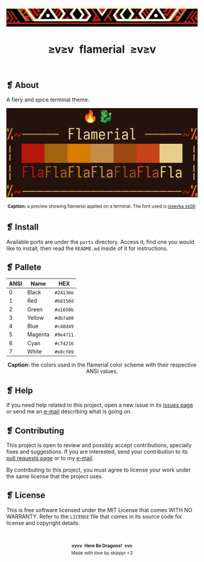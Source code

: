 <p align="center">
    <img alt="" src="assets/ornament.webp" />
</p>
<h1 align="center">≥v≥v&ensp;flamerial&ensp;≥v≥v</h1>
<p align="center">
    <img alt="" src="https://img.shields.io/github/license/skippyr/flamerial?style=plastic&label=%E2%89%A5%20license&labelColor=%2324130e&color=%23b8150d" />
    &nbsp;
    <img alt="" src="https://img.shields.io/github/v/tag/skippyr/flamerial?style=plastic&label=%E2%89%A5%20tag&labelColor=%2324130e&color=%23b8150d" />
    &nbsp;
    <img alt="" src="https://img.shields.io/github/commit-activity/t/skippyr/flamerial?style=plastic&label=%E2%89%A5%20commits&labelColor=%2324130e&color=%23b8150d" />
    &nbsp;
    <img alt="" src="https://img.shields.io/github/stars/skippyr/flamerial?style=plastic&label=%E2%89%A5%20stars&labelColor=%2324130e&color=%23b8150d" />
</p>

## ❡ About

A fiery and spice terminal theme.

<p align="center">
    <img alt="" src="assets/preview.webp" width="700" />
    <p align="center"><sup><strong>Caption:</strong> a preview showing flamerial applied on a terminal. The font used is <a href="https://github.com/be5invis/Iosevka">iosevka ss08</a>.</sup></p>
</p>

## ❡ Install

Available ports are under the `ports` directory. Access it, find one you would like to install, then read the `README.md` inside of it for instructions.

## ❡ Pallete

<table align="center">
    <thead>
        <tr>
            <th>ANSI</th>
            <th>Name</th>
            <th>HEX</th>
        </tr>
    </thead>
    <tbody>
        <tr>
            <td>0</td>
            <td>Black</td>
            <td><code>#24130e</code></td>
        </tr>
        <tr>
            <td>1</td>
            <td>Red</td>
            <td><code>#b8150d</code></td>
        </tr>
        <tr>
            <td>2</td>
            <td>Green</td>
            <td><code>#a1650b</code></td>
        </tr>
        <tr>
            <td>3</td>
            <td>Yellow</td>
            <td><code>#db7a00</code></td>
        </tr>
        <tr>
            <td>4</td>
            <td>Blue</td>
            <td><code>#c48d49</code></td>
        </tr>
        <tr>
            <td>5</td>
            <td>Magenta</td>
            <td><code>#9e4711</code></td>
        </tr>
        <tr>
            <td>6</td>
            <td>Cyan</td>
            <td><code>#c74216</code></td>
        </tr>
        <tr>
            <td>7</td>
            <td>White</td>
            <td><code>#e8cf89</code></td>
        </tr>
    </tbody>
</table>
<p align="center"><strong>Caption:</strong> the colors used in the flamerial color scheme with their respective ANSI values.</p>

## ❡ Help

If you need help related to this project, open a new issue in its [issues page](https://github.com/skippyr/flamerial/issues) or send me an [e-mail](mailto:skippyr.developer@gmail.com) describing what is going on.

## ❡ Contributing

This project is open to review and possibly accept contributions, specially fixes and suggestions. If you are interested, send your contribution to its [pull requests page](https://github.com/skippyr/flamerial/pulls) or to my [e-mail](mailto:skippyr.developer@gmail.com).

By contributing to this project, you must agree to license your work under the same license that the project uses.

## ❡ License

This is free software licensed under the MIT License that comes WITH NO WARRANTY. Refer to the `LICENSE` file that comes in its source code for license and copyright details.

&ensp;
<p align="center"><sup><strong>≥v≥v&ensp;Here Be Dragons!&ensp;≥v≥</strong><br />Made with love by skippyr <3</sup></p>
